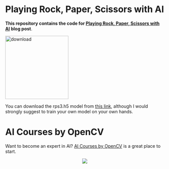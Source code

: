 # Playing Rock, Paper, Scissors with AI


**This repository contains the code for [Playing Rock, Paper, Scissors with AI](https://learnopencv.com/playing-rock-paper-scissors-with-ai/) blog post**.

[<img src="https://learnopencv.com/wp-content/uploads/2022/07/download-button-e1657285155454.png" alt="download" width="200">](https://www.dropbox.com/sh/1a0hncp486wyio9/AAD5RBFejUWaaZ7mZN_exeHFa?dl=1)

You can download the rps3.h5 model from [this link](https://drive.google.com/file/d/1ZAEhMXlAxDkVbVo-1DE2aO_YphDscJLD/view?usp=sharing), although I would strongly suggest to train your own model on your own hands.

# AI Courses by OpenCV

Want to become an expert in AI? [AI Courses by OpenCV](https://opencv.org/courses/) is a great place to start.

<a href="https://opencv.org/courses/">
<p align="center">
<img src="https://www.learnopencv.com/wp-content/uploads/2020/04/AI-Courses-By-OpenCV-Github.png">
</p>
</a>
